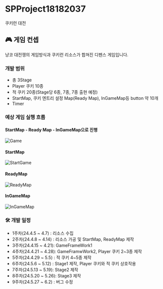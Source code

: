 # SPProject18182037
쿠키런 대전

## 🎮 게임 컨셉
냥코 대전쟁의 게임방식과 쿠키런 리소스가 합쳐진 디펜스 게임입니다.


### 개발 범위
- 총 3Stage
- Player 쿠키 10종
- 적 쿠키 20종(Stage당 6종, 7종, 7종 출현 예정)
- StartMap, 쿠키 엔트리 설정 Map(Ready Map), InGameMap등 button 약 10개
- Timer

### 예상 게임 실행 흐름

#### StartMap - Ready Map - InGameMap으로 진행
![Game](https://github.com/Star-Wraith/SPProject18182037/assets/112797166/393b3562-bc27-488f-9419-303348676495)


#### StartMap
![StartGame](https://github.com/Star-Wraith/SPProject18182037/assets/112797166/f9155809-5b4f-464d-a6e0-4615c70fad75)


#### ReadyMap
![ReadyMap](https://github.com/Star-Wraith/SPProject18182037/assets/112797166/dccf9ab6-16f5-411c-b81f-ad8c9477ff0e)


#### InGameMap
![InGameMap](https://github.com/Star-Wraith/SPProject18182037/assets/112797166/d2594689-a0a8-409c-bd0a-0e60727d4e38)





### 🛠 개발 일정
- 1주차(24.4.5 ~ 4.7)  : 리소스 수집
- 2주차(24.4.8 ~ 4.14) : 리소스 가공 및 StartMap, ReadyMap 제작
- 3주차(24.4.15 ~ 4.21): GameFrameWork1
- 4주차(24.4.21 ~ 4.28): GameFramwWork2, Player 쿠키 2~3종 제작
- 5주차(24.4.29 ~ 5.5) : 적 쿠키 4~5종 제작
- 6주차(24.5.6 ~ 5.12) : Stage1 제작, Player 쿠키와 적 쿠키 상호작용
- 7주차(24.5.13 ~ 5.19): Stage2 제작
- 8주차(24.5.20 ~ 5.26): Stage3 제작
- 9주차(24.5.27 ~ 6.2) : 버그 수정

